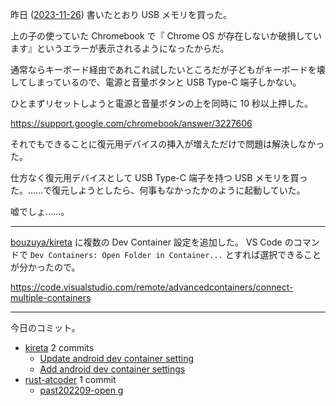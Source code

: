 昨日 ([2023-11-26]) 書いたとおり USB メモリを買った。

上の子の使っていた Chromebook で『 Chrome OS が存在しないか破損しています』というエラーが表示されるようになったからだ。

通常ならキーボード経由であれこれ試したいところだが子どもがキーボードを壊してしまっているので、電源と音量ボタンと USB Type-C 端子しかない。

ひとまずリセットしようと電源と音量ボタンの上を同時に 10 秒以上押した。

<https://support.google.com/chromebook/answer/3227606>

それでもできることに復元用デバイスの挿入が増えただけで問題は解決しなかった。

仕方なく復元用デバイスとして USB Type-C 端子を持つ USB メモリを買った。……で復元しようとしたら、何事もなかったかのように起動していた。

嘘でしょ……。

---

[bouzuya/kireta] に複数の Dev Container 設定を追加した。 VS Code のコマンドで `Dev Containers: Open Folder in Container...` とすれば選択できることが分かったので。

<https://code.visualstudio.com/remote/advancedcontainers/connect-multiple-containers>

---

今日のコミット。

- [kireta](https://github.com/bouzuya/kireta) 2 commits
  - [Update android dev container setting](https://github.com/bouzuya/kireta/commit/8e0d8ac2905529b9baaf6941d150a9f4b9e2bdeb)
  - [Add android dev container settings](https://github.com/bouzuya/kireta/commit/b83f0ddead8f6d6b79c20f138c106394168adcf6)
- [rust-atcoder](https://github.com/bouzuya/rust-atcoder) 1 commit
  - [past202209-open g](https://github.com/bouzuya/rust-atcoder/commit/8701da83eeca074e6b89d25d54e10569e26ab3b7)

[2023-11-26]: https://blog.bouzuya.net/2023/11/26/
[bouzuya/kireta]: https://github.com/bouzuya/kireta
